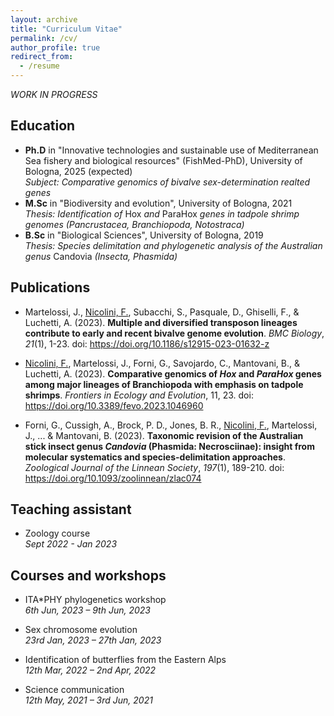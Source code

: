 ```yaml
---
layout: archive
title: "Curriculum Vitae"
permalink: /cv/
author_profile: true
redirect_from:
  - /resume
---
```


*WORK IN PROGRESS*

## Education

* **Ph.D** in "Innovative technologies and sustainable use of Mediterranean Sea fishery and biological resources" (FishMed-PhD), University of Bologna, 2025 (expected) \
*Subject: Comparative genomics of bivalve sex-determination realted genes*
* **M.Sc** in "Biodiversity and evolution", University of Bologna, 2021 \
*Thesis: Identification of* Hox *and* ParaHox *genes in tadpole shrimp genomes (Pancrustacea, Branchiopoda, Notostraca)*
* **B.Sc** in "Biological Sciences", University of Bologna, 2019 \
*Thesis: Species delimitation and phylogenetic analysis of the Australian genus* Candovia *(Insecta, Phasmida)*

## Publications

* Martelossi, J., <ins>Nicolini, F.</ins>, Subacchi, S., Pasquale, D., Ghiselli, F., & Luchetti, A. (2023). **Multiple and diversified transposon lineages contribute to early and recent bivalve genome evolution**. *BMC Biology*, *21*(1), 1-23. doi: https://doi.org/10.1186/s12915-023-01632-z

* <ins>Nicolini, F.</ins>, Martelossi, J., Forni, G., Savojardo, C., Mantovani, B., & Luchetti, A. (2023). **Comparative genomics of *Hox* and *ParaHox* genes among major lineages of Branchiopoda with emphasis on tadpole shrimps**. *Frontiers in Ecology and Evolution*, 11, 23. doi: https://doi.org/10.3389/fevo.2023.1046960

* Forni, G., Cussigh, A., Brock, P. D., Jones, B. R., <ins>Nicolini, F.</ins>, Martelossi, J., ... & Mantovani, B. (2023). **Taxonomic revision of the Australian stick insect genus *Candovia* (Phasmida: Necrosciinae): insight from molecular systematics and species-delimitation approaches**. *Zoological Journal of the Linnean Society*, *197*(1), 189-210. doi: https://doi.org/10.1093/zoolinnean/zlac074

## Teaching assistant

* Zoology course\
  *Sept 2022 - Jan 2023*

## Courses and workshops

* ITA\*PHY phylogenetics workshop\
  *6th Jun, 2023 – 9th Jun, 2023*

* Sex chromosome evolution\
  *23rd Jan, 2023 – 27th Jan, 2023*

* Identification of butterflies from the Eastern Alps\
  *12th Mar, 2022 – 2nd Apr, 2022*

* Science communication\
  *12th May, 2021 – 3rd Jun, 2021*
